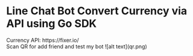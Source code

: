 <h1>Line Chat Bot Convert Currency via API using Go SDK</h1>
Currency API: https://fixer.io/</br>
Scan QR for add friend and test my bot
![alt text](qr.png)

